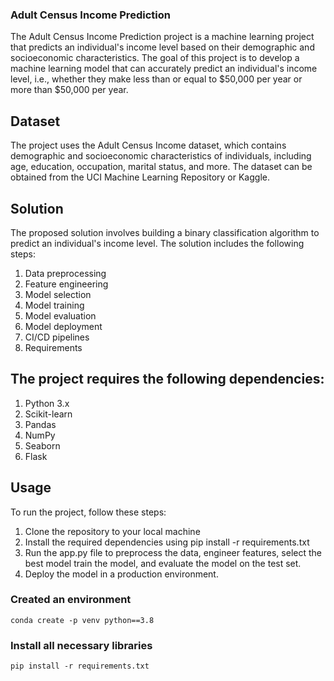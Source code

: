 ### Adult Census Income Prediction
The Adult Census Income Prediction project is a machine learning project that predicts an individual's income level based on their demographic and socioeconomic characteristics. The goal of this project is to develop a machine learning model that can accurately predict an individual's income level, i.e., whether they make less than or equal to $50,000 per year or more than $50,000 per year.

## Dataset
The project uses the Adult Census Income dataset, which contains demographic and socioeconomic characteristics of individuals, including age, education, occupation, marital status, and more. The dataset can be obtained from the UCI Machine Learning Repository or Kaggle.

## Solution
The proposed solution involves building a binary classification algorithm to predict an individual's income level. The solution includes the following steps:

1. Data preprocessing
2. Feature engineering
3. Model selection
4. Model training
5. Model evaluation
6. Model deployment
7. CI/CD pipelines
8. Requirements

## The project requires the following dependencies:
1. Python 3.x
2. Scikit-learn
3. Pandas
4. NumPy
5. Seaborn
6. Flask

## Usage
To run the project, follow these steps:

1. Clone the repository to your local machine
2. Install the required dependencies using pip install -r requirements.txt
3. Run the app.py file to preprocess the data, engineer features, select the best model train the model, and evaluate the model on the test set.
5. Deploy the model in a production environment.



### Created an environment
```
conda create -p venv python==3.8
```

### Install all necessary libraries
```
pip install -r requirements.txt
```